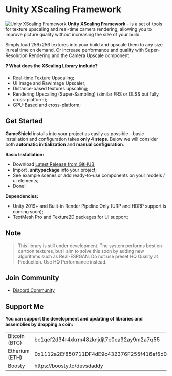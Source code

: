 # Unity XScaling Framework
![Unity XScaling Framework](https://github.com/DevsDaddy/UnityXScaling/assets/147835900/ac00e72d-923f-443e-9228-5ea5c1f52ea7)
**Unity XScaling Framework** - is a set of tools for texture upscaling and real-time camera rendering, allowing you to improve picture quality without increasing the size of your build.

Simply load 256x256 textures into your build and upscale them to any size in real time on demand. Or increase performance and quality with Super-Resolution Rendering and the Camera Upscale component

**:question: What does the XScaling Library include?**
* Real-time Texture Upscaling;
* UI Image and RawImage Upscaler;
* Distance-based textures upscaling;
* Rendering Upscaling (Super-Sampling) (similar FRS or DLSS but fully cross-platform);
* GPU-Based and cross-platform;

## Get Started
**GameShield** installs into your project as easily as possible - basic installation and configuration takes **only 4 steps**. Below we will consider both **automatic initialization** and **manual configuration**.

**Basic Installation:**
* Download <a href="https://github.com/DevsDaddy/UnityXScaling/releases">Latest Release from GitHUB</a>;
* Import **.unitypackage** into your project;
* See example scenes or add ready-to-use components on your models / ui elements;
* Done!

**Dependencies:**
- Unity 2019+ and Built-in Render Pipeline Only (URP and HDRP support is coming soon);
- TextMesh Pro and Texture2D packages for UI support;

## Note
> This library is still under development. The system performs best on cartoon textures, but I aim to solve this soon by adding new algorithms such as Real-ESRGAN.
> Do not use preset HQ Quality at Production. Use HQ Performance instead.

## Join Community
- <a href="https://discord.gg/xuNTKRDebx">Discord Community</a>

## Support Me
**You can support the development and updating of libraries and assemblies by dropping a coin:**
<table>
  <tr><td>Bitcoin (BTC)</td><td>bc1qef2d34r4xkrm48zknjdjt7c0ea92ay9m2a7q55</td></tr>
  <tr><td>Etherium (ETH)</td><td>0x1112a2Ef850711DF4dE9c432376F255f416ef5d0</td></tr>
  <tr><td>Boosty</td><td>https://boosty.to/devsdaddy</td></tr>
</table>
